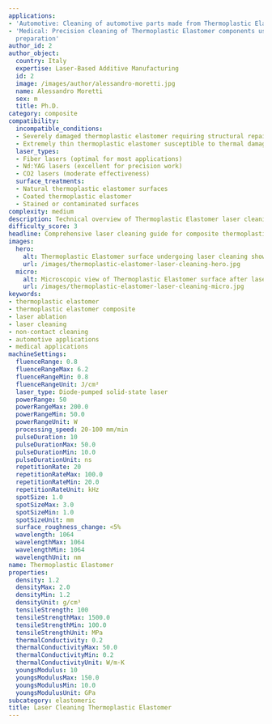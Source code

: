 ```yaml
---
applications:
- 'Automotive: Cleaning of automotive parts made from Thermoplastic Elastomer to remove mold release agents and surface contaminants'
- 'Medical: Precision cleaning of Thermoplastic Elastomer components used in medical devices for sterilization and surface
  preparation'
author_id: 2
author_object:
  country: Italy
  expertise: Laser-Based Additive Manufacturing
  id: 2
  image: /images/author/alessandro-moretti.jpg
  name: Alessandro Moretti
  sex: m
  title: Ph.D.
category: composite
compatibility:
  incompatible_conditions:
  - Severely damaged thermoplastic elastomer requiring structural repair
  - Extremely thin thermoplastic elastomer susceptible to thermal damage
  laser_types:
  - Fiber lasers (optimal for most applications)
  - Nd:YAG lasers (excellent for precision work)
  - CO2 lasers (moderate effectiveness)
  surface_treatments:
  - Natural thermoplastic elastomer surfaces
  - Coated thermoplastic elastomer
  - Stained or contaminated surfaces
complexity: medium
description: Technical overview of Thermoplastic Elastomer laser cleaning applications and parameters
difficulty_score: 3
headline: Comprehensive laser cleaning guide for composite thermoplastic elastomer
images:
  hero:
    alt: Thermoplastic Elastomer surface undergoing laser cleaning showing precise contamination removal
    url: /images/thermoplastic-elastomer-laser-cleaning-hero.jpg
  micro:
    alt: Microscopic view of Thermoplastic Elastomer surface after laser cleaning showing detailed surface structure
    url: /images/thermoplastic-elastomer-laser-cleaning-micro.jpg
keywords:
- thermoplastic elastomer
- thermoplastic elastomer composite
- laser ablation
- laser cleaning
- non-contact cleaning
- automotive applications
- medical applications
machineSettings:
  fluenceRange: 0.8
  fluenceRangeMax: 6.2
  fluenceRangeMin: 0.8
  fluenceRangeUnit: J/cm²
  laser_type: Diode-pumped solid-state laser
  powerRange: 50
  powerRangeMax: 200.0
  powerRangeMin: 50.0
  powerRangeUnit: W
  processing_speed: 20-100 mm/min
  pulseDuration: 10
  pulseDurationMax: 50.0
  pulseDurationMin: 10.0
  pulseDurationUnit: ns
  repetitionRate: 20
  repetitionRateMax: 100.0
  repetitionRateMin: 20.0
  repetitionRateUnit: kHz
  spotSize: 1.0
  spotSizeMax: 3.0
  spotSizeMin: 1.0
  spotSizeUnit: mm
  surface_roughness_change: <5%
  wavelength: 1064
  wavelengthMax: 1064
  wavelengthMin: 1064
  wavelengthUnit: nm
name: Thermoplastic Elastomer
properties:
  density: 1.2
  densityMax: 2.0
  densityMin: 1.2
  densityUnit: g/cm³
  tensileStrength: 100
  tensileStrengthMax: 1500.0
  tensileStrengthMin: 100.0
  tensileStrengthUnit: MPa
  thermalConductivity: 0.2
  thermalConductivityMax: 50.0
  thermalConductivityMin: 0.2
  thermalConductivityUnit: W/m·K
  youngsModulus: 10
  youngsModulusMax: 150.0
  youngsModulusMin: 10.0
  youngsModulusUnit: GPa
subcategory: elastomeric
title: Laser Cleaning Thermoplastic Elastomer
---
```

